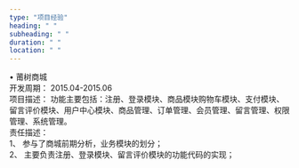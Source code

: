 ```yaml
---
type: "项目经验"
heading: " "
subheading: " "
duration: " "
location: " "
---
```

•  莆树商城         
开发周期： 2015.04-2015.06            
项目描述： 功能主要包括：注册、登录模块、商品模块购物车模块、支付模块、留言评价模块、用户中心模块、商品管理、订单管理、会员管理、留言管理、权限管理、系统管理。          
责任描述：              
1、	参与了商城前期分析，业务模块的划分；          
2、	主要负责注册、登录模块、留言评价模块的功能代码的实现；            


